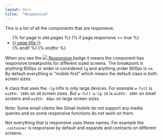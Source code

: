 ```yaml
---
layout: docs
title:  "Responsive"
---
```

This is a list of all the components that are responsive.
<ul>
  {% for page in site.pages %}
    {% if page.responsive == true %}
      <li>
        <a href="/docs/{{ page.title | downcase | replace: ' ', '-' }}">{{ page.title }}</a>
      </li>
    {% endif %}
  {% endfor %}
</ul>


When you see the
<span class="d-inline-block">
  <a href="/docs/responsive" class="badge m-0 d-flex align-items-center compatibility-badge">
    <span class="badge-check">
      <img src="/img/icons/check.svg" />
    </span>
    <span>Responsive</span>
  </a>
</span> badge it means the component has responsive breakpoints for different sized screens. The breakpoint is anything 600px or wider is considered `lg` and anything under 600px is `sm`. By default everything is "mobile first" which means the default class is both screen sizes.

A class that uses the `-lg` infix is only large devices. For example `w-full` is `width: 100%` on all screen sizes. But `w-full w-lg-10` is `width: 100%` on small screens and `width: 40px` on large screen sizes.

Note: Some email clients like Gmail mobile do not support any media queries and so some responsive functions do not work on them.

Not everything that is responsive uses these names. For example the `.container` is responsive by default and expands and contracts on different screens.
